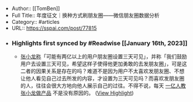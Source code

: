 - Author:: [[TomBen]]
- Full Title:: 年度征文｜换种方式刷朋友圈——微信朋友圈数据分析
- Category:: #articles
- URL:: https://sspai.com/post/77815
- ### Highlights first synced by #Readwise [[January 16th, 2023]]
    - [张小龙称](https://www.jiemian.com/article/2779633.html)「可能有两亿以上的用户朋友圈设置三天可见」，并称「我们鼓励用户去设置三天可见，希望这样子使得他更加勇敢的去发朋友圈」，可是这二者的因果关系是存在的吗？难道不是因为用户不太喜欢发朋友圈、不想让他人看见自己过去所发的内容，才设置为三天可见吗？而喜欢发朋友圈的人，往往会很大方地向他人展示自己的过往。不得不说，每天 [一亿人教张小龙做产品](https://sspai.com/link?target=https%3A%2F%2Fwww.huxiu.com%2Farticle%2F280552.html) 不是没有原因的。 ([View Highlight](https://read.readwise.io/read/01gpwwa9ha8fn42z4q69tzzc9v))

